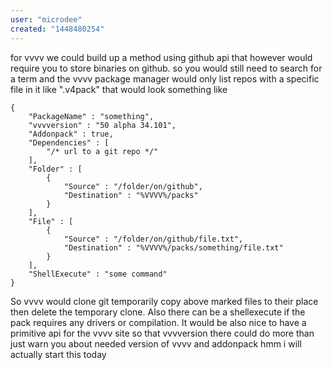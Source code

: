 ```yaml
---
user: "microdee"
created: "1448480254"
---
```


for vvvv we could build up a method using github api that however would require you to store binaries on github. so you would still need to search for a term and the vvvv package manager would only list repos with a specific file in it like ".v4pack" that would look something like
```
{
    "PackageName" : "something",
    "vvvversion" : "50 alpha 34.101",
    "Addonpack" : true,
    "Dependencies" : [
        "/* url to a git repo */"
    ],
    "Folder" : [
        {
            "Source" : "/folder/on/github", 
            "Destination" : "%VVVV%/packs"
        }
    ],
    "File" : [
        {
            "Source" : "/folder/on/github/file.txt", 
            "Destination" : "%VVVV%/packs/something/file.txt"
        }
    ],
    "ShellExecute" : "some command"
}
```
So vvvv would clone git temporarily copy above marked files to their place then delete the temporary clone. Also there can be a shellexecute if the pack requires any drivers or compilation.
It would be also nice to have a primitive api for the vvvv site so that vvvversion there could do more than just warn you about needed version of vvvv and addonpack
hmm i will actually start this today
